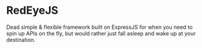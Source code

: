 # RedEyeJS

Dead simple & flexible framework built on ExpressJS for when you need to spin up APIs on the fly, but would rather just fall asleep and wake up at your destination.

